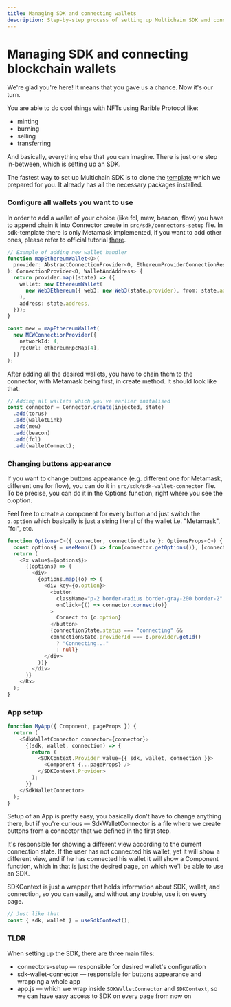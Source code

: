 ```yaml
---
title: Managing SDK and connecting wallets
description: Step-by-step process of setting up Multichain SDK and connecting blockchain wallets
---
```


# Managing SDK and connecting blockchain wallets

We're glad you're here! It means that you gave us a chance. Now it's our turn.

You are able to do cool things with NFTs using Rarible Protocol like:

* minting
* burning
* selling
* transferring

And basically, everything else that you can imagine. There is just one step in-between, which is setting up an SDK.

The fastest way to set up Multichain SDK is to clone the [template](https://github.com/kolberszymon/sdk-template-updated) which we prepared for you. It already has all the necessary packages installed.

### Configure all wallets you want to use

In order to add a wallet of your choice (like fcl, mew, beacon, flow) you have to append chain it into Connector create in `src/sdk/connectors-setup` file. In sdk-template there is only Metamask implemented, if you want to add other ones, please refer to official tutorial [there](https://github.com/rarible/sdk/tree/master/packages/connector#usage-with-rarible-sdk).

```typescript
// Example of adding new wallet handler
function mapEthereumWallet<O>(
  provider: AbstractConnectionProvider<O, EthereumProviderConnectionResult>
): ConnectionProvider<O, WalletAndAddress> {
  return provider.map((state) => ({
    wallet: new EthereumWallet(
      new Web3Ethereum({ web3: new Web3(state.provider), from: state.address })
    ),
    address: state.address,
  }));
}

const mew = mapEthereumWallet(
  new MEWConnectionProvider({
    networkId: 4,
    rpcUrl: ethereumRpcMap[4],
  })
);
```

After adding all the desired wallets, you have to chain them to the connector, with Metamask being first, in create method. It should look like that:

```typescript
// Adding all wallets which you've earlier initalised
const connector = Connector.create(injected, state)
  .add(torus)
  .add(walletLink)
  .add(mew)
  .add(beacon)
  .add(fcl)
  .add(walletConnect);
```

### Changing buttons appearance

If you want to change buttons appearance (e.g. different one for Metamask, different one for flow), you can do it in `src/sdk/sdk-wallet-connector` file. To be precise, you can do it in the Options function, right where you see the o.option.

Feel free to create a component for every button and just switch the `o.option` which basically is just a string literal of the wallet i.e. "Metamask", "fcl", etc.

```typescript
function Options<C>({ connector, connectionState }: OptionsProps<C>) {
  const options$ = useMemo(() => from(connector.getOptions()), [connector]);
  return (
    <Rx value$={options$}>
      {(options) => (
        <div>
          {options.map((o) => (
            <div key={o.option}>
              <button
                className="p-2 border-radius border-gray-200 border-2"
                onClick={() => connector.connect(o)}
              >
                Connect to {o.option}
              </button>
              {connectionState.status === "connecting" &&
              connectionState.providerId === o.provider.getId()
                ? "Connecting..."
                : null}
            </div>
          ))}
        </div>
      )}
    </Rx>
  );
}
```

### App setup

```typescript
function MyApp({ Component, pageProps }) {
  return (
    <SdkWalletConnector connector={connector}>
      {(sdk, wallet, connection) => {
        return (
          <SDKContext.Provider value={{ sdk, wallet, connection }}>
            <Component {...pageProps} />
          </SDKContext.Provider>
        );
      }}
    </SdkWalletConnector>
  );
}
```

Setup of an App is pretty easy, you basically don't have to change anything there, but if you're curious — SdkWalletConnector is a file where we create buttons from a connector that we defined in the first step. 

It's responsible for showing a different view according to the current connection state. If the user has not connected his wallet, yet it will show a different view, and if he has connected his wallet it will show a Component function, which in that is just the desired page, on which we'll be able to use an SDK.

SDKContext is just a wrapper that holds information about SDK, wallet, and connection, so you can easily, and without any trouble, use it on every page.

```typescript
// Just like that
const { sdk, wallet } = useSdkContext();
```

### TLDR

When setting up the SDK, there are three main files:

* connectors-setup — responsible for desired wallet's configuration
* sdk-wallet-connector — responsible for buttons appearance and wrapping a whole app
* app.js — which we wrap inside `SDKWalletConnector` and `SDKContext`, so we can have easy access to SDK on every page from now on
